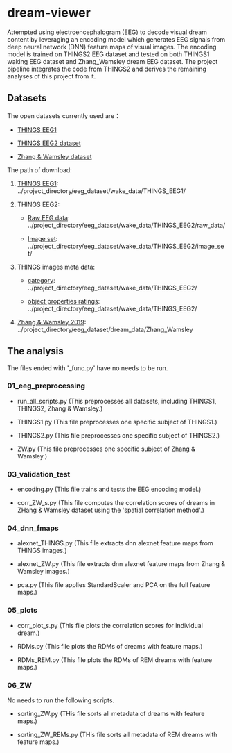 # dream-viewer

Attempted using electroencephalogram (EEG) to decode visual dream content by leveraging an encoding model which generates EEG signals from deep neural network (DNN) feature maps of visual images. The encoding model is trained on THINGS2 EEG dataset and tested on both THINGS1 waking EEG dataset and Zhang_Wamsley dream EEG dataset. The project pipeline integrates the code from THINGS2 and derives the remaining analyses of this project from it.

## Datasets

The open datasets currently used are：

* [THINGS EEG1](https://www.nature.com/articles/s41597-021-01102-7) 

* [THINGS EEG2 dataset](https://www.sciencedirect.com/science/article/pii/S1053811922008758?via%3Dihub)

* [Zhang & Wamsley dataset](https://onlinelibrary.wiley.com/doi/10.1111/psyp.13368)

The path of download:

1. [THINGS EEG1](https://openneuro.org/datasets/ds003825/versions/1.2.0): ../project_directory/eeg_dataset/wake_data/THINGS_EEG1/

2. THINGS EEG2: 
   
   * [Raw EEG data](https://osf.io/crxs4/): ../project_directory/eeg_dataset/wake_data/THINGS_EEG2/raw_data/

   * [Image set](https://osf.io/y63gw/): ../project_directory/eeg_dataset/wake_data/THINGS_EEG2/image_set/

2. THINGS images meta data: 

   * [category](https://osf.io/vehr3): ../project_directory/eeg_dataset/wake_data/THINGS_EEG2/

   * [object properties ratings](https://osf.io/3kwn2): ../project_directory/eeg_dataset/wake_data/THINGS_EEG2/

3. [Zhang & Wamsley 2019](https://doi.org/10.6084/m9.figshare.22226692): ../project_directory/eeg_dataset/dream_data/Zhang_Wamsley

## The analysis

The files ended with '_func.py' have no needs to be run.

### 01_eeg_preprocessing

* run_all_scripts.py (This preprocesses all datasets, including THINGS1, THINGS2, Zhang & Wamsley.)

* THINGS1.py (This file preprocesses one specific subject of THINGS1.)

* THINGS2.py (This file preprocesses one specific subject of THINGS2.)

* ZW.py (This file preprocesses one specific subject of Zhang & Wamsley.)

### 03_validation_test

* encoding.py (This file trains and tests the EEG encoding model.)

* corr_ZW_s.py (This file computes the correlation scores of dreams in ZHang & Wamsley dataset using the 'spatial correlation method'.)

### 04_dnn_fmaps

* alexnet_THINGS.py (This file extracts dnn alexnet feature maps from THINGS images.)

* alexnet_ZW.py (This file extracts dnn alexnet feature maps from Zhang & Wamsley images.)

* pca.py (This file applies StandardScaler and PCA on the full feature maps.)

### 05_plots

* corr_plot_s.py (This file plots the correlation scores for individual dream.)

* RDMs.py (This file plots the RDMs of dreams with feature maps.)

* RDMs_REM.py (This file plots the RDMs of REM dreams with feature maps.)

### 06_ZW

No needs to run the following scripts.

* sorting_ZW.py (THis file sorts all metadata of dreams with feature maps.)

* sorting_ZW_REMs.py (THis file sorts all metadata of REM dreams with feature maps.)
 
